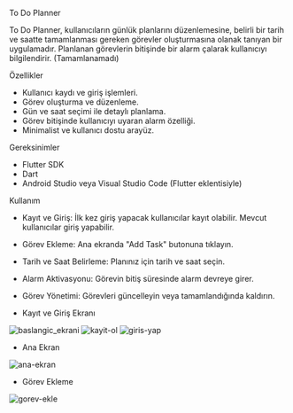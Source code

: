 To Do Planner

To Do Planner, kullanıcıların günlük planlarını düzenlemesine, belirli bir tarih ve saatte tamamlanması gereken görevler oluşturmasına olanak tanıyan bir uygulamadır. Planlanan görevlerin bitişinde bir alarm çalarak kullanıcıyı bilgilendirir. (Tamamlanamadı)

Özellikler
- Kullanıcı kaydı ve giriş işlemleri.
- Görev oluşturma ve düzenleme.
- Gün ve saat seçimi ile detaylı planlama.
- Görev bitişinde kullanıcıyı uyaran alarm özelliği.
- Minimalist ve kullanıcı dostu arayüz.

Gereksinimler

- Flutter SDK
- Dart
- Android Studio veya Visual Studio Code (Flutter eklentisiyle)

Kullanım
- Kayıt ve Giriş: İlk kez giriş yapacak kullanıcılar kayıt olabilir. Mevcut kullanıcılar giriş yapabilir.
- Görev Ekleme: Ana ekranda "Add Task" butonuna tıklayın.
- Tarih ve Saat Belirleme: Planınız için tarih ve saat seçin.
- Alarm Aktivasyonu: Görevin bitiş süresinde alarm devreye girer.
- Görev Yönetimi: Görevleri güncelleyin veya tamamlandığında kaldırın.

- Kayıt ve Giriş Ekranı

![baslangic_ekrani](https://github.com/user-attachments/assets/135162b7-878d-497a-a085-d240d66a7b10)
![kayit-ol](https://github.com/user-attachments/assets/953a61e9-2231-4a59-8747-1cc5097c8ede)
![giris-yap](https://github.com/user-attachments/assets/12853b66-ad3a-48f3-8938-8dee3b2ab907)

- Ana Ekran

![ana-ekran](https://github.com/user-attachments/assets/956edd80-79e0-4d84-aff0-b5a0b3ccf690)

- Görev Ekleme

![gorev-ekle](https://github.com/user-attachments/assets/412e74ce-75de-46d5-9086-801e9a53e670)

